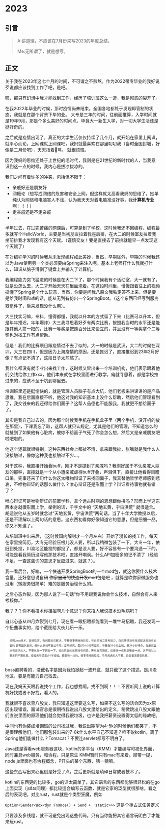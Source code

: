 # 2023

## 引言

>A:讲道理，不应该在7月份来写2023的年度总结。
>
>Me:无所谓了，就是想写。
>

## 正文

关于我在2023年这七个月的时间，不可谓之不煎熬。作为2022带专毕业的我好说歹说都应该找到工作了吧，是吧。

嗯，那只有幻想中我才能找到工作，经历了培训班这么一遭，我是彻底的裂开了。

在我2022年毕业的时候，那时疫情尚未结束，全国各地都处于发现即管制的状态，我就是在那个背景下毕的业。
大专是三年的时间，往前面推算，入学时间就是19年9月，那是个多么美好的时间点，毕竟大一新生入学，对一切大学生活还是挺好奇的。

之后就是疫情出现了，真正的大学生活仅仅持续了几个月，就开始在家里上网课，就平心而论，上网课就上网课吧，我妈就最喜欢在那里叨叨我（当时全国封城，好像是二月份吧），天天指着🫵骂。
就很烦恼。

因为我妈的思维还处于上世纪的毛时代，我则是在21世纪的新时代的人，当我意识到这一点的时候，我内心是拔凉拔凉的。

我们之间有着许多的冲突，包括但不限于：

- 亲戚好还是朋友好
- 网瘾论（想写成网络的危害和安全上网，但这样就太高看我妈的思维了，她单纯认为网络和电脑害人不浅，认为我天天对着电脑准没好事，我**计算机专业**啊！！！）
- 走亲戚还是不走亲戚
- ......

半年过去，在过完苦痛的网课后，可算是到了学校，这时候我还不回编程，编程最多就写个HelloWorld，主要是当初朋友拉着我座后排，在大二的时候室友拉着我坐前排我才发现我有这个天赋。（谨慎交友！要是直接去了前排就能早一点发现这个天赋了）

在对编程学习的时候我从未发现编程如此美妙，当然，早期除外，早期的时候我还以为Java使用另一个类必须要由Spring来注入呢。基本上老师打什么我就打什么，知识从脑子滑倒了键盘上并输入了计算机。

我编程能力突飞猛进的时候是在大二下了，那个时候我有个活动室，大一就有了，就是没怎么去，大二才开始天天在里面泡着。在这段时间里，慢慢跟着往上的视频搞懂了Spring是个什么玩意，当然，你要是问我八股文我铁定答不上来，但是要是给我时间和💰的话，能从无到有仿出一个SpringBoot。（这个东西已经写到服务器组件了，后来发现没什么用）。

大三找实习嘛，专科，懂得都懂，我就以升本的方式留了下来（比赛可以升本，但是年年推迟，年年爆炸）大三我寻思着好歹有两次比赛，按照我当时的水平还是能跟其他人拼一把的，比赛一等奖是按照百分比来设立的，并且没有一等奖拿个二等奖也对找工作有点帮助。

但是！我们的比赛项目跟疫情过不去了似的，大一的时候是武汉，大二的时候在深圳，大三在四川，但是因为上海疫情的原因，还是推迟了，直接推迟到23年2月好像？有点记不清了，这段日子太煎熬了。

我什么都没有就毕业出来找工作，这时候又冒出来一个培训机构，他们表示跟着他们交钱给你工作xxx，他们本来就在学校里面进行教学，俺就寻思着，都是学校拉过来的，应该不至于坑到哪里去。

培训班里还是挺愉快的，就是管理人员脑子有点大坑，他们老板来讲课讲的是产品思维，我在后面直接不听，他这对我的知识基本上没什么帮助，然后他们管理看到了，我交钱来的我还得给你们面子？这帮人品德也不能服我，我就更不想给面子了。

其实是我自己过去的，因为那个时候我手机在手机盒子里（两个手机，没开机的放在那里），下课我忘了取，这帮人就只认规定，尤其是他们的管理，不知道怎么的就扯到了如果他有心脏病，被你不给面子气死了你会怎么想，然后又是亲戚朋友吧啦吧啦的。

他这个逻辑就很特别，这种东西社会上都扯不清，拿来跟我扯，张嘴就是我什么人没接触过，像你这种我也接触过不少...。

对于这种，我直接开始叠buff，刚才不是提到了亲戚吗？我刚好属于不认亲戚人朋友的那种，直接就是一个从小遭亲戚虐待buff开叠，声泪俱下，直接让他看得目瞪口呆，完事还来了句什么你这太唯物辩证了来找回面子，我真替他哲学老师感到悲哀，不唯物辩证的话那么做什么？唯心辩证还是形而上学？辩证看待事物就有错了？

唯心辩证可是唯物辩证的前置学科，拿个远古时期的思想跟你拼吗？形而上学这东西本身就很形而上学，举例的话，千字文中的 “天地玄黄，宇宙洪荒” 就很适合。胡适说他从五岁时就念过“天地玄黄，宇宙洪荒”两句话，当了十年大学教授以后，还是不理解以上两句话的意思。这东西初看你好像知道它的意思，但是细细一品，你又不知道了。

从培训班中出来后，（这时候国内解封才一个月左右）开始了漫长的找工作，每天在家里投简历，大专无经验压根儿没人要，所以我稍微包装了一下，大专一年，依旧到处投，川渝地区能投的都投了，都是没人要，好不容易有一个要沟通一下的，可能是看我简历没写他那技术吧，直接开嘲讽。什么API加密多的记不清了（经验不足，一查这些词的意思才反应过来，就这？）。

我一看后台，好嘛，一个快速开发SpringBoot的一个mod包，就这你要什么技术含量，还好意思说自研 ~~你家自研的快速开发mod包是吧~~ ，就算是吹你家微服务也没用（微服务很简单）难的是服务治理什么的。

之后心态炸裂，因为那人说了一句话“你不用跟我说你会什么技术，自然会有人来考核你。”

我？？？你不看技术你挂招聘几个意思？你来招人我说技术没毛病吧？

自此心态从四月炸裂到七月，现在看一眼招聘都能看到一堆牛马招聘，我还发现一个扭曲事实的，给个截图给大伙儿乐一乐。

![招聘描述截图](https://raw.githubusercontent.com/YiGuan-z/images/master/1/202307281310191.png)

boss直聘看的，没截名字是因为我怕掀起一波开盒，就只截了这个描述。是川渝地区，要是有能力自己找去。

现在我妈天天跟我说找个工作，我也想找啊，找不到啊！！！不要听网上说的计算机好找或者不好找，看人的。

我就很不喜欢背八股文，我只知道这里要这么写，如果不这么写的话会因为xx原因出现错误，面试官总是很期待我说出八股文里给出的定义，稍微跳出八股文跟他们直说里面的原理他们就会觉得我很垃圾，也许是我把薪资设置得太低的缘故吧。

中间也有伪装成培训班的公司找过我，我说出期望为4-5k的时候他们都笑了，不是很理解他们，他们那包装出来的7-8k什么水平自己不知道？咱不说kotlin，离了Spring他们能做什么？Tomacat？不要连servlet都写不明白了。

Java还是得看web服务器这块，kotlin的多平台（KMM）才能编写可视化界面，同时兼具web服务，和协程，只是原生 KMM暂时只有mac有来着。顺带一提，node.js里面也有协程概念，P开头的某个东西，猜一猜嘛。

这些东西写出来心里倒是好受了点，之后更新就是琐碎日常或者技术了。

kotlin的东西更的比较多，go的话太简单了，其它语言的东西都能够很轻松的在go上面实现（js&ts同理）都比较适合编写云函数，就是它家的泛型就很那啥，看之后的表现吧。对比rust，rust就是个类型狂魔，例如

`Option<Sender<Box<dyn FnOnce() + Send + 'static>>>` 这是个抢占式任务定义

只要涉及多线程，就不可避免出现这些代码。只有当你能把其它语言玩明白了才能来玩rust。
